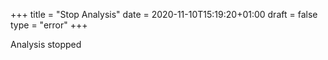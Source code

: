 +++
title = "Stop Analysis"
date = 2020-11-10T15:19:20+01:00
draft = false
type = "error"
+++

Analysis stopped
